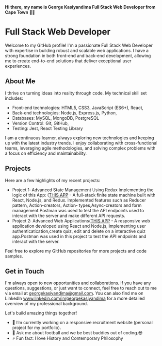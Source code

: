 **Hi there, my name is George Kasiyandima Full Stack Web Developer from Cape Town** 👋🏿

# Full Stack Web Developer

Welcome to my GitHub profile! I'm a passionate Full Stack Web Developer with expertise in building robust and scalable web applications. I have a strong foundation in both front-end and back-end development, allowing me to create end-to-end solutions that deliver exceptional user experiences.

## About Me

I thrive on turning ideas into reality through code. My technical skill set includes:

- Front-end technologies: HTML5, CSS3, JavaScript (ES6+), React,
- Back-end technologies: Node.js, Express.js, Python,
- Databases: MySQL, MongoDB, PostgreSQL
- Version Control: Git, GitHub,
- Testing: Jest, React Testing Library

I am a continuous learner, always exploring new technologies and keeping up with the latest industry trends. I enjoy collaborating with cross-functional teams, leveraging agile methodologies, and solving complex problems with a focus on efficiency and maintainability.

## Projects

Here are a few highlights of my recent projects:

- Project 1: Advanced State Management Using Redux Implementing the logic of this App: ([THIS APP](https://advanced-state-wheel.herokuapp.com/) - A full-stack finite state machine built with React, Node.js, and Redux. Implemented features such as Reducer pattern, Action-creators, Action- types,Async-creators and form management.Postman was used to test the API endpoints used to interact with the server and make different API requests.
- Project 2: Advanced Web Applications([THIS APP](https://advanced-apps-articles.herokuapp.com/) - A responsive web application developed using React and Node.js, implementing user authenticatication,create quiz, edit and delete on a interactive quiz app.Postman was used in this project to test the API endpoints and interact with the server.

Feel free to explore my GitHub repositories for more projects and code samples.

## Get in Touch

I'm always open to new opportunities and collaborations. If you have any questions, suggestions, or just want to connect, feel free to reach out to me via email at georgekasiyandima@gmail.com. You can also find me on LinkedIn www.linkedin.com/in/georgekasiyandima for a more detailed overview of my professional background.

Let's build amazing things together!

- 🔭 I’m currently working on a responsive recruitment website (personal project for my portfolio).
- 💬 Ask me about football and we be best buddies out of coding.😎
- ⚡ Fun fact: I love History and Contemporary Philosophy

